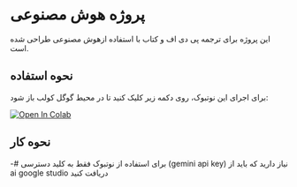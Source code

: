 # پروژه هوش مصنوعی
این پروژه برای ترجمه پی دی اف و کتاب با استفاده ازهوش مصنوعی طراحی شده است.

## نحوه استفاده
برای اجرای این نوتبوک، روی دکمه زیر کلیک کنید تا در محیط گوگل کولب باز شود:

[![Open In Colab](https://colab.research.google.com/assets/colab-badge.svg)](https://colab.research.google.com/github/yaranbarzi/PDF-Translator/blob/main/PDF_Translator.ipynb)

## نحوه کار
-# برای استفاده از نوتبوک فقط به کلید دسترسی (gemini api key) نیاز دارید که باید از ai google studio دریافت کنید
